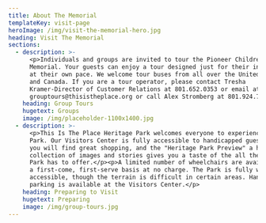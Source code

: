 ```yaml
---
title: About The Memorial
templateKey: visit-page
heroImage: /img/visit-the-memorial-hero.jpg
heading: Visit The Memorial
sections:
  - description: >-
      <p>Individuals and groups are invited to tour the Pioneer Children’s
      Memorial. Your guests can enjoy a tour designed just for their interests
      at their own pace. We welcome tour buses from all over the United States
      and Canada. If you are a tour operator, please contact Tresha
      Kramer-Director of Customer Relations at 801.652.0353 or email at
      grouptours@thisistheplace.org or call Alex Stromberg at 801.924.7511.</p>
    heading: Group Tours
    hugetext: Groups
    image: /img/placeholder-1100x1400.jpg
  - description: >-
      <p>This Is The Place Heritage Park welcomes everyone to experience the
      Park. Our Visitors Center is fully accessible to handicapped guests. There
      you will find great shopping, and the "Heritage Park Preview" a historic
      collection of images and stories gives you a taste of the all the entire
      Park has to offer.</p><p>A limited number of wheelchairs are available on
      a first-come, first-serve basis at no charge. The Park is fully wheelchair
      accessible, though the terrain is difficult in certain areas. Handicapped
      parking is available at the Visitors Center.</p>
    heading: Preparing to Visit
    hugetext: Preparing
    image: /img/group-tours.jpg
---
```


